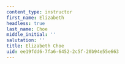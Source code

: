 ```yaml
---
content_type: instructor
first_name: Elizabeth
headless: true
last_name: Choe
middle_initial: ''
salutation: ''
title: Elizabeth Choe
uid: ee19fdd6-7fa6-6452-2c5f-20b94e55e663
---
```

